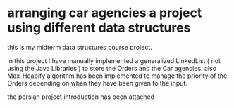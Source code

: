 # arranging car agencies a project using different data structures
this is my midterm data structures course project.


in this project I have manually implemented a generalized LinkedList ( not using the Java Libraries ) to store the Orders and the Car agencies.
also Max-Heapify algorithm has been implemented to manage the priority of the Orders depending on when they have been given to the input.

the persian project introduction has been attached
